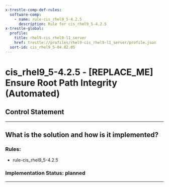 ```yaml
---
x-trestle-comp-def-rules:
  software-comp:
    - name: rule-cis_rhel9_5-4.2.5
      description: Rule for cis_rhel9_5-4.2.5
x-trestle-global:
  profile:
    title: rhel9-cis_rhel9-l1_server
    href: trestle://profiles/rhel9-cis_rhel9-l1_server/profile.json
  sort-id: cis_rhel9_5-04.02.05
---
```


# cis_rhel9_5-4.2.5 - \[REPLACE_ME\] Ensure Root Path Integrity (Automated)

## Control Statement

______________________________________________________________________

## What is the solution and how is it implemented?

<!-- For implementation status enter one of: implemented, partial, planned, alternative, not-applicable -->

<!-- Note that the list of rules under ### Rules: is read-only and changes will not be captured after assembly to JSON -->

<!-- Add control implementation description here for control: cis_rhel9_5-4.2.5 -->

### Rules:

  - rule-cis_rhel9_5-4.2.5

### Implementation Status: planned

______________________________________________________________________
